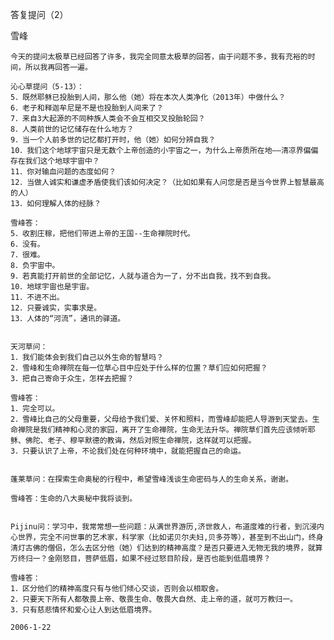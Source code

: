 答复提问（2）

雪峰


    今天的提问太极草已经回答了许多，我完全同意太极草的回答，由于问题不多，我有充裕的时间，所以我再回答一遍。

    沁心草提问（5-13）：
    5．既然耶稣已投胎到人间，那么他（她）将在本次人类净化（2013年）中做什么？
    6．老子和释迦牟尼是不是也投胎到人间来了？
    7．来自3大起源的不同种族人类会不会互相交叉投胎轮回？
    8．人类前世的记忆储存在什么地方？
    9．当一个人前多世的记忆都打开时，他（她）如何分辨自我？
    10．我们这个地球宇宙只是无数个上帝创造的小宇宙之一，为什么上帝质所在地——清凉界偏偏存在我们这个地球宇宙中？
    11．你对输血问题的态度如何？
    12．当做人诚实和谦虚矛盾使我们该如何决定？（比如如果有人问您是否是当今世界上智慧最高的人）
    13．如何理解人体的经脉？

    雪峰答：
    5．收割庄稼，把他们带进上帝的王国--生命禅院时代。
    6．没有。
    7．很难。
    8．负宇宙中。
    9．若真能打开前世的全部记忆，人就与道合为一了，分不出自我，找不到自我。
    10．地球宇宙也是宇宙。
    11．不进不出。
    12．只要诚实，实事求是。
    13．人体的“河流”，通讯的驿道。


    天河草问：
    1．我们能体会到我们自己以外生命的智慧吗？
    2．雪峰和生命禅院在每一位草心目中应处于什么样的位置？草们应如何把握？
    3．把自己寄命于众生，怎样去把握？

    雪峰答：
    1．完全可以。
    2．雪峰比自己的父母重要，父母给予我们爱、关怀和照料，而雪峰却能把人导游到天堂去。生命禅院是我们精神和心灵的家园，离开了生命禅院，生命无法升华。禅院草们首先应该倾听耶稣、佛陀、老子、穆罕默德的教诲，然后对照生命禅院，这样就可以把握。
    3．只要认识了上帝，不论我们处在何种环境中，就能把握自己的命运。


    蓬莱草问：在探索生命奥秘的行程中，希望雪峰浅谈生命密码与人的生命关系，谢谢。

    雪峰答：生命的八大奥秘中我将谈到。


    Pijinu问：学习中，我常常想一些问题：从满世界游历,济世救人，布道度难的行者，到沉浸内心世界，完全不问世事的艺术家，科学家（比如诺贝尔夫妇,贝多芬等），甚至到不出山门，终身清灯古佛的僧侣，怎么去区分他（她）们达到的精神高度？是否只要进入无物无我的境界，就算万终归一？金刚怒目，菩萨低眉，如果不经过怒目阶段，是否也能到低眉境界？

    雪峰答：
    1．区分他们的精神高度只有与他们倾心交谈，否则会以相取舍。
    2．只要天下所有人都敬畏上帝、敬畏生命、敬畏大自然、走上帝的道，就可万教归一。
    3．只有慈悲情怀和爱心让人到达低眉境界。

    2006-1-22



